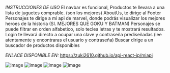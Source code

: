 


*INSTRUCCIONES DE USO*
El navbar es funcional,
Productos te llevara a una lista de juguetes comprable. (son los mejores)
AboutUs, te dirige al Footer
Personajes te dirige a mi api de marvel, donde podrás visualizar los mejores heroes de la historia (SI. MEJORES QUE GOKU Y BATMAN)
Personajes se puede filtrar en orden alfabetico, solo teclea letras y te mostrará resultados. 
Login te llevará directo a ocupar una clave y contraseña prediseñadas (lee atentamente y encontraras el usuario y contraseña)
Buscar dirige a un buscador de productos disponibles

*ENLACE DISPONIBLE EN:*
https://zuki2610.github.io/api-react-ip/miapi

![image](https://user-images.githubusercontent.com/110415057/216370313-f3451284-da19-4a86-959f-f1fbe62f89eb.png)
![image](https://user-images.githubusercontent.com/110415057/215352293-d924a0f5-d1c4-4f82-ae70-a198dceab9a5.png)
![image](https://user-images.githubusercontent.com/110415057/215352311-797dd037-ef60-4d40-bce8-bdc7f2abe294.png)
![image](https://user-images.githubusercontent.com/110415057/215352320-5192bb4b-fe39-417e-9a1c-627bee569a38.png)

